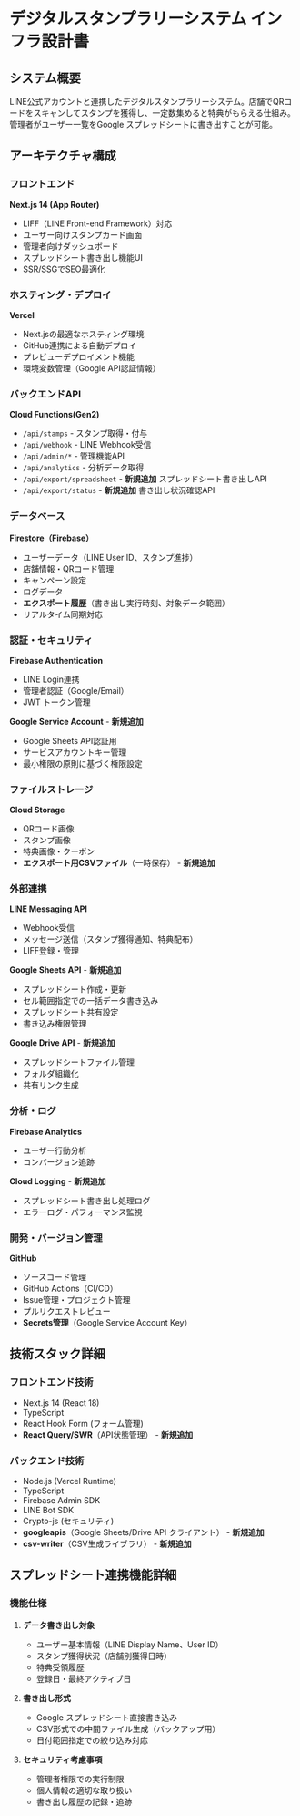 # デジタルスタンプラリーシステム インフラ設計書

## システム概要

LINE公式アカウントと連携したデジタルスタンプラリーシステム。店舗でQRコードをスキャンしてスタンプを獲得し、一定数集めると特典がもらえる仕組み。管理者がユーザー一覧をGoogle スプレッドシートに書き出すことが可能。

## アーキテクチャ構成

### フロントエンド

**Next.js 14 (App Router)**
- LIFF（LINE Front-end Framework）対応
- ユーザー向けスタンプカード画面
- 管理者向けダッシュボード
- スプレッドシート書き出し機能UI
- SSR/SSGでSEO最適化

### ホスティング・デプロイ

**Vercel**
- Next.jsの最適なホスティング環境
- GitHub連携による自動デプロイ
- プレビューデプロイメント機能
- 環境変数管理（Google API認証情報）

### バックエンドAPI

**Cloud Functions(Gen2)**
- `/api/stamps` - スタンプ取得・付与
- `/api/webhook` - LINE Webhook受信
- `/api/admin/*` - 管理機能API
- `/api/analytics` - 分析データ取得
- `/api/export/spreadsheet` - **新規追加** スプレッドシート書き出しAPI
- `/api/export/status` - **新規追加** 書き出し状況確認API

### データベース

**Firestore（Firebase）**
- ユーザーデータ（LINE User ID、スタンプ進捗）
- 店舗情報・QRコード管理
- キャンペーン設定
- ログデータ
- **エクスポート履歴**（書き出し実行時刻、対象データ範囲）
- リアルタイム同期対応

### 認証・セキュリティ

**Firebase Authentication**
- LINE Login連携
- 管理者認証（Google/Email）
- JWT トークン管理

**Google Service Account** - **新規追加**
- Google Sheets API認証用
- サービスアカウントキー管理
- 最小権限の原則に基づく権限設定

### ファイルストレージ

**Cloud Storage**
- QRコード画像
- スタンプ画像
- 特典画像・クーポン
- **エクスポート用CSVファイル**（一時保存） - **新規追加**

### 外部連携

**LINE Messaging API**
- Webhook受信
- メッセージ送信（スタンプ獲得通知、特典配布）
- LIFF登録・管理

**Google Sheets API** - **新規追加**
- スプレッドシート作成・更新
- セル範囲指定での一括データ書き込み
- スプレッドシート共有設定
- 書き込み権限管理

**Google Drive API** - **新規追加**
- スプレッドシートファイル管理
- フォルダ組織化
- 共有リンク生成

### 分析・ログ

**Firebase Analytics**
- ユーザー行動分析
- コンバージョン追跡

**Cloud Logging** - **新規追加**
- スプレッドシート書き出し処理ログ
- エラーログ・パフォーマンス監視

### 開発・バージョン管理

**GitHub**
- ソースコード管理
- GitHub Actions（CI/CD）
- Issue管理・プロジェクト管理
- プルリクエストレビュー
- **Secrets管理**（Google Service Account Key）

## 技術スタック詳細

### フロントエンド技術

- Next.js 14 (React 18)
- TypeScript
- React Hook Form (フォーム管理)
- **React Query/SWR**（API状態管理） - **新規追加**

### バックエンド技術

- Node.js (Vercel Runtime)
- TypeScript
- Firebase Admin SDK
- LINE Bot SDK
- Crypto-js (セキュリティ)
- **googleapis**（Google Sheets/Drive API クライアント） - **新規追加**
- **csv-writer**（CSV生成ライブラリ） - **新規追加**

## スプレッドシート連携機能詳細

### 機能仕様

1. **データ書き出し対象**
   - ユーザー基本情報（LINE Display Name、User ID）
   - スタンプ獲得状況（店舗別獲得日時）
   - 特典受領履歴
   - 登録日・最終アクティブ日

2. **書き出し形式**
   - Google スプレッドシート直接書き込み
   - CSV形式での中間ファイル生成（バックアップ用）
   - 日付範囲指定での絞り込み対応

3. **セキュリティ考慮事項**
   - 管理者権限での実行制限
   - 個人情報の適切な取り扱い
   - 書き出し履歴の記録・追跡